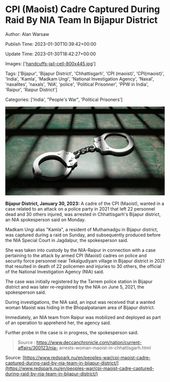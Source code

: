# CPI (Maoist) Cadre Captured During Raid By NIA Team In Bijapur District

Author: Alan Warsaw

Publish Time: 2023-01-30T10:39:42+00:00

Update Time: 2023-01-30T18:42:27+00:00

Images: ['[handcuffs-jail-cell-800x445.jpg](https://www.redspark.nu/wp-content/uploads/2020/06/handcuffs-jail-cell-800x445.jpg)']

Tags: ['Bijapur', 'Bijapur District', 'Chhattisgarh', 'CPI (maoist)', 'CPI(maoist)', 'India', 'Kamla', 'Madkam Ungi', 'National Investigation Agency', 'Naxal', 'naxalites', 'naxals', 'NIA', 'police', 'Political Prisonner', 'PPW in India', 'Raipur', 'Raipur District']

Categories: ['India', "People's War", 'Political Prisoners']

<!--METADATA-->

![](../Images/handcuffs-jail-cell-800x445.jpg)

**Bijapur District, January 30, 2023:** A cadre of the CPI (Maoist), wanted in
a case related to an attack on a police party in 2021 that left 22 personnel
dead and 30 others injured, was arrested in Chhattisgarh's Bijapur district,
an NIA spokesperson said on Monday.

Madkam Ungi alias "Kamla", a resident of Muthamadgu in Bijapur district, was
captured during a raid on Sunday, and subsequently produced before the NIA
Special Court in Jagdalpur, the spokesperson said.

She was taken into custody by the NIA-Raipur in connection with a case
pertaining to the attack by armed CPI (Maoist) cadres on police and security
force personnel near Tekalgudiyam village in Bijapur district in 2021 that
resulted in death of 22 policemen and injuries to 30 others, the official of
the National Investigation Agency (NIA) said.

The case was initially registered by the Tarrem police station in Bijapur
district and was later re-registered by the NIA on June 5, 2021, the
spokesperson said.

During investigations, the NIA said, an input was received that a wanted woman
Maoist was hiding in the Bhopalpatanam area of Bijapur district.

Immediately, an NIA team from Raipur was mobilized and deployed as part of an
operation to apprehend her, the agency said.

Further probe in the case is in progress, the spokesperson said.

> Source : https://www.deccanchronicle.com/nation/current-affairs/300123/nia-
> arrests-woman-maoist-in-chhattisgarh.html



Source: [https://www.redspark.nu/en/peoples-war/cpi-maoist-cadre-captured-during-raid-by-nia-team-in-bijapur-district/](https://www.redspark.nu/en/peoples-war/cpi-maoist-cadre-captured-during-raid-by-nia-team-in-bijapur-district/)